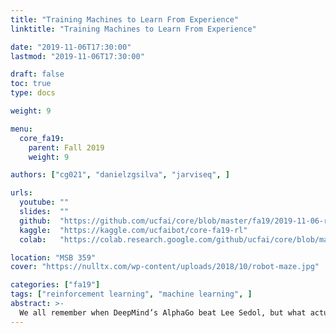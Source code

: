 ```yaml
---
title: "Training Machines to Learn From Experience"
linktitle: "Training Machines to Learn From Experience"

date: "2019-11-06T17:30:00"
lastmod: "2019-11-06T17:30:00"

draft: false
toc: true
type: docs

weight: 9

menu:
  core_fa19:
    parent: Fall 2019
    weight: 9

authors: ["cg021", "danielzgsilva", "jarviseq", ]

urls:
  youtube: ""
  slides:  ""
  github:  "https://github.com/ucfai/core/blob/master/fa19/2019-11-06-rl/2019-11-06-rl.ipynb"
  kaggle:  "https://kaggle.com/ucfaibot/core-fa19-rl"
  colab:   "https://colab.research.google.com/github/ucfai/core/blob/master/fa19/2019-11-06-rl/2019-11-06-rl.ipynb"

location: "MSB 359"
cover: "https://nulltx.com/wp-content/uploads/2018/10/robot-maze.jpg"

categories: ["fa19"]
tags: ["reinforcement learning", "machine learning", ]
abstract: >-
  We all remember when DeepMind’s AlphaGo beat Lee Sedol, but what actually made the program powerful enough to outperform an international champion? In this lecture, we’ll dive into the mechanics of reinforcement learning and its applications.
---
```

